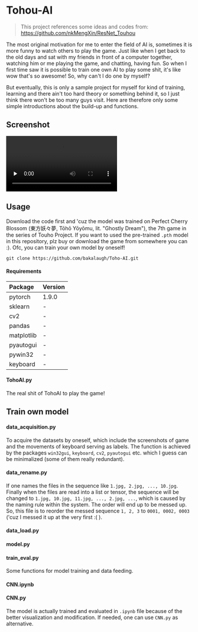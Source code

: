 # Tohou-AI

> This project references some ideas and codes from: https://github.com/nkMengXin/ResNet_Touhou

The most original motivation for me to enter the field of AI is, sometimes it is more funny to watch others to play the
game. Just like when I get back to the old days and sat with my friends in front of a computer together, watching
him or me playing the game, and chatting, having fun. So when I first time saw it is possible to train one own AI to 
play some shit, it's like wow that's so awesome! So, why can't I do one by myself?

But eventually, this is only a sample project for myself for kind of training, learning and there ain't too hard theory 
or something behind it, so I just think there won't be too many guys visit. Here are therefore only some simple 
introductions about the build-up and functions. 

## Screenshot

<video id="video" controls="" preload="none">
    <source id="mp4" src="./video.mp4" type="video/mp4">
</video>

## Usage

Download the code first and 'cuz the model was trained on Perfect Cherry Blossom (東方妖々夢, Tōhō Yōyōmu, lit. "Ghostly Dream"), the 7th game in the series of Touho Project. If you want to used the pre-trained `.pth` model in this repository, plz buy or download the game from somewhere you can :). Ofc, you can train your own model by oneself!

```
git clone https://github.com/bakalaugh/Toho-AI.git
```
#### Requirements
|Package|Version|
|:--|:--|
|pytorch|1.9.0|
|sklearn|-|
|cv2|-|
|pandas|-|
|matplotlib|-|
|pyautogui|-|
|pywin32|-|
|keyboard|-|

#### TohoAI.py

The real shit of TohoAI to play the game!

## Train own model

#### data_acquisition.py

To acquire the datasets by oneself, which include the screenshots of game and the movements of keyboard serving as 
labels. The function is achieved by the packages `win32gui`, `keyboard`, `cv2`, `pyautogui` etc. which I guess can be
minimalized (some of them really redundant).

#### data_rename.py

If one names the files in the sequence like `1.jpg, 2.jpg, ..., 10.jpg`. Finally when the files are read into a list or 
tensor, the sequence will be changed to `1.jpg, 10.jpg, 11.jpg, ..., 2.jpg, ...`, which is caused by the naming rule 
within the system. The order will end up to be messed up. So, this file is to reorder the messed sequence 
`1, 2, 3` to `0001, 0002, 0003` ('cuz I messed it up at the very first :( ).

#### data_load.py
#### model.py
#### train_eval.py

Some functions for model training and data feeding.

#### CNN.ipynb
#### CNN.py

The model is actually trained and evaluated in `.ipynb` file because of the better visualization and modification. If needed, one can use `CNN.py` as alternative.